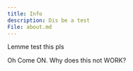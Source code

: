 ```yaml
---
title: Info
description: Dis be a test
File: about.md
---
```

Lemme test this pls

Oh Come ON. Why does this not WORK?